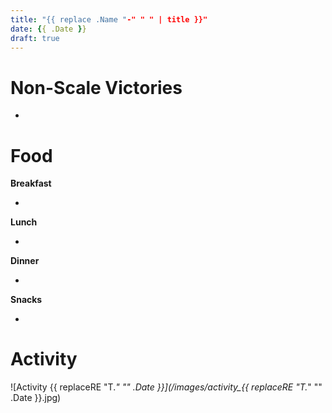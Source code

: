 ```yaml
---
title: "{{ replace .Name "-" " " | title }}"
date: {{ .Date }}
draft: true
---
```

<!--more-->

# Non-Scale Victories

- 

# Food
**Breakfast**

- 

**Lunch**

- 

**Dinner**

- 

**Snacks**

- 


# Activity


![Activity {{ replaceRE "T.*" "" .Date }}](/images/activity_{{ replaceRE "T.*" "" .Date }}.jpg)
